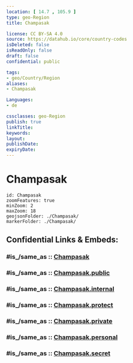 ```yaml
---
location: [ 14.7 , 105.9 ] 
type: geo-Region
title: Champasak

license: CC BY-SA 4.0
source: https://datahub.io/core/country-codes
isDeleted: false
isReadOnly: false
draft: false
confidential: public

tags:
- geo/Country/Region
aliases:
- Champasak

Languages:
- de

cssclasses: geo-Region
publish: true
linkTitle: 
keywords: 
layout: 
publishDate: 
expiryDate: 
---
```


# Champasak

```leaflet
id: Champasak
zoomFeatures: true 
minZoom: 2 
maxZoom: 18
geojsonFolder: ./Champasak/
markerFolder: ./Champasak/
```


## Confidential Links & Embeds: 

### #is_/same_as :: [Champasak](/_Standards/Earth/Continent/Asia/Asia~South~East/Laos/Provinces~Laos/Champasak.md) 

### #is_/same_as :: [Champasak.public](/_public/Earth/Continent/Asia/Asia~South~East/Laos/Provinces~Laos/Champasak.public.md) 

### #is_/same_as :: [Champasak.internal](/_internal/Earth/Continent/Asia/Asia~South~East/Laos/Provinces~Laos/Champasak.internal.md) 

### #is_/same_as :: [Champasak.protect](/_protect/Earth/Continent/Asia/Asia~South~East/Laos/Provinces~Laos/Champasak.protect.md) 

### #is_/same_as :: [Champasak.private](/_private/Earth/Continent/Asia/Asia~South~East/Laos/Provinces~Laos/Champasak.private.md) 

### #is_/same_as :: [Champasak.personal](/_personal/Earth/Continent/Asia/Asia~South~East/Laos/Provinces~Laos/Champasak.personal.md) 

### #is_/same_as :: [Champasak.secret](/_secret/Earth/Continent/Asia/Asia~South~East/Laos/Provinces~Laos/Champasak.secret.md)

